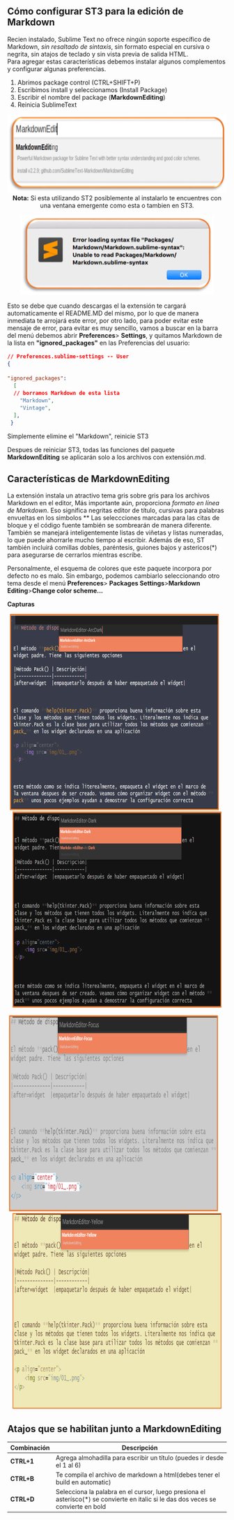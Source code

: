 ## Cómo configurar ST3 para la edición de Markdown 

Recien instalado, Sublime Text no ofrece ningún soporte específico de Markdown, *sin resaltado de sintaxis*, sin formato especial en cursiva o negrita, sin atajos de teclado y sin vista previa de salida HTML.  
Para agregar estas características debemos instalar algunos complementos y configurar algunas preferencias.  

1. Abrimos package control (CTRL+SHIFT+P)
2. Escribimos install y seleccionamos (Install Package)
3. Escribir el nombre del package (**MarkdownEditing**)  
4. Reinicia SublimeText  

<p align="center">
  <img src="img/install_mde.png" alt="Install Markdown Editing" width="550" height="180 />
</p>
<div>                                                                             
<p align="center">
  <strong>Nota:</strong> Si esta utilizando ST2 posiblemente al instalarlo te encuentres con una ventana emergente como esta o tambien en ST3. 
</p>
 </div>

<p align="center">
  <img src="img/ErrorLoading.png" alt="Error Loading"/>
</p>

Esto se debe que cuando descargas el la extensión te cargará automaticamente el README.MD del mismo, por lo que de manera inmediata te arrojará este error, por otro lado, para poder evitar este mensaje de error, para evitar es muy sencillo, vamos a buscar en la barra del menú debemos abrir **Preferences**> **Settings**, y quitamos Markdown de la lista en **"ignored_packages"** en las Preferencias del usuario:

```JSON
// Preferences.sublime-settings -- User
{

"ignored_packages":
  [
  // borramos Markdown de esta lista 
    "Markdown",
    "Vintage",
  ],
 }
```

Simplemente elimine el "Markdown", reinicie ST3  

Despues de reiniciar ST3, todas las funciones del paquete **MarkdownEditing** se aplicarán solo a los archivos con extensión.md.  

## Características de MarkdownEditing  

La extensión instala un atractivo tema gris sobre gris para los archivos Markdown en el editor, Más importante aún, proporciona *formato en línea de Markdown*. Eso significa negritas editor de título, cursivas para palabras envueltas en los simbolos \*\* Las seleccciones marcadas para las citas de bloque y el código fuente también se sombrearán de manera diferente. También se manejará inteligentemente listas de viñetas y listas numeradas, lo que puede ahorrarle mucho tiempo al escribir. Además de eso, ST también incluirá comillas dobles, paréntesis, guiones bajos y astericos(\*) para asegurarse de cerrarlos mientras escribe.  

Personalmente, el esquema de colores que este paquete incorpora por defecto no es malo. Sin embargo, podemos cambiarlo seleccionando otro tema desde el  menú **Preferences**> **Packages Settings**>**Markdown Editing**>**Change color scheme...**

**Capturas** 
<p align="center">
  <img src="img/mde_arcdark.png" alt="ArcDark" width="480" height="450"/>
  &nbsp;&nbsp;
  <img src="img/mde_dark.png" alt="Dark" width="480" height="450"/>
</p>

<p align="center">
  <img src="img/mde_focus.png" alt="Focus" width="480" height="450"/>
  &nbsp;&nbsp;&nbsp;
  <img src="img/mde_yellow.png" alt="Yellow" width="480" height="450"/>
</p>

## Atajos que se habilitan junto a MarkdownEditing  

|Combinación|Descripción|
|-----------|-----------|
|**CTRL+1**|Agrega almohadilla para escribir un título (puedes ir desde el 1 al 6)|
|**CTRL+B**|Te compila el archivo de markdown a html(debes tener el build en automatic)|
|**CTRL+D**|Selecciona la palabra en el cursor, luego presiona el asterísco(\*) se convierte en italic si le das dos veces se convierte en bold|
